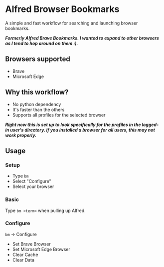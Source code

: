 # Alfred Browser Bookmarks

A simple and fast workflow for searching and launching browser bookmarks.

***Formerly Alfred Brave Bookmarks. I wanted to expand to other browsers as I 
tend to hop around on them :).***

## Browsers supported

- Brave
- Microsoft Edge

## Why this workflow?

- No python dependency
- It's faster than the others
- Supports all profiles for the selected browser

***Right now this is set up to look specifically for the profiles in the 
logged-in user's directory. If you installed a browser for all users, this may 
not work properly.***

## Usage

### Setup

- Type `bm`
- Select "Configure"
- Select your browser

### Basic

Type `bm <term>` when pulling up Alfred.

### Configure

`bm` -> Configure

- Set Brave Browser
- Set Microsoft Edge Browser
- Clear Cache
- Clear Data
